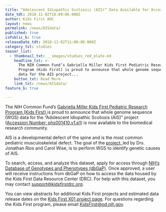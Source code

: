 ```yaml
---
title: “Adolescent Idiopathic Scoliosis (AIS)” Data Available for Access
date_tdt: 2018-11-02T18:09:00.000Z
author: Kids First AOC
layout: news
permalink: /news/AISdata/
published: true
isPublic_b: true
releaseDate_tdt: 2018-11-02T11:00:00.000Z
category_txt: studies
teaser_list:
  - thumbnail_txt: __images/studies_red_plate.md
    headline_txt: >-
      The NIH Common Fund’s Gabriella Miller Kids First Pediatric Research
      Program (Kids First) is proud to announce that whole genome sequence (WGS)
      data for the AIS project...
    button_txt: Read More
    link_txt: /news/AISdata/
feature_b: true

---
```



















The NIH Common Fund’s <a href="https://commonfund.nih.gov/kidsfirst"> Gabriella Miller Kids First Pediatric Research Program (Kids First) </a>    is proud to announce that whole genome sequence (WGS) data for the “Adolescent Idiopathic Scoliosis (AIS)” project (<a href="https://www.ncbi.nlm.nih.gov/projects/gap/cgi-bin/study.cgi?study_id=phs001410.v1.p1">Accession Number: phs001410.v1.p1</a>) is now available to the biomedical research community. 

AIS is a developmental defect of the spine and is the most common pediatric musculoskeletal defect. The goal of the <a href="https://commonfund.nih.gov/kidsfirst/x01projects#Rios16">project, </a> led by Drs. Jonathan Rios and Carol Wise, is to perform WGS to identify genetic causes of AIS.

To search, access, and analyze this dataset, apply for access through <a href="https://www.ncbi.nlm.nih.gov/projects/gap/cgi-bin/study.cgi?study_id=phs001228.v1.p1">NIH’s Database of Genotypes and Phenotypes (dbGaP)</a>. Once approved, a user will receive instructions from dbGaP on how to access the data housed by the Kids First Data Resource Center (DRC). For help with this dataset, you may contact support@kidsfirstdrc.org.
 
You can view abstracts for additional Kids First projects and estimated data release dates on the <a href="https://commonfund.nih.gov/kidsfirst/X01Projects">Kids First X01 project page</a>. For questions regarding the Kids First program, please email KidsFirst@od.nih.gov.